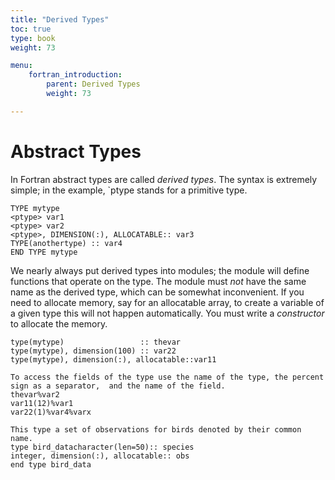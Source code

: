 ```yaml
---
title: "Derived Types"
toc: true
type: book
weight: 73

menu:
    fortran_introduction:
        parent: Derived Types
        weight: 73

---
```

# Abstract Types

In Fortran abstract types are called _derived types_.  The syntax is extremely  simple; in the example, `ptype stands for a primitive  type.
```
TYPE mytype
<ptype> var1
<ptype> var2
<ptype>, DIMENSION(:), ALLOCATABLE:: var3
TYPE(anothertype) :: var4
END TYPE mytype
```

We nearly  always  put derived  types  into modules; the module will  define functions that operate on the type. The module must _not_ have the same name as the derived  type, which can be somewhat inconvenient. If you need to allocate memory, say for an allocatable array, to create a variable of a given type this will not happen automatically. You must write a _constructor_ to allocate the memory.
```
type(mytype)                 :: thevar
type(mytype), dimension(100) :: var22
type(mytype), dimension(:), allocatable::var11

To access the fields of the type use the name of the type, the percent sign as a separator,  and the name of the field.
thevar%var2
var11(12)%var1
var22(1)%var4%varx 

This type a set of observations for birds denoted by their common name.
type bird_datacharacter(len=50):: species
integer, dimension(:), allocatable:: obs
end type bird_data
